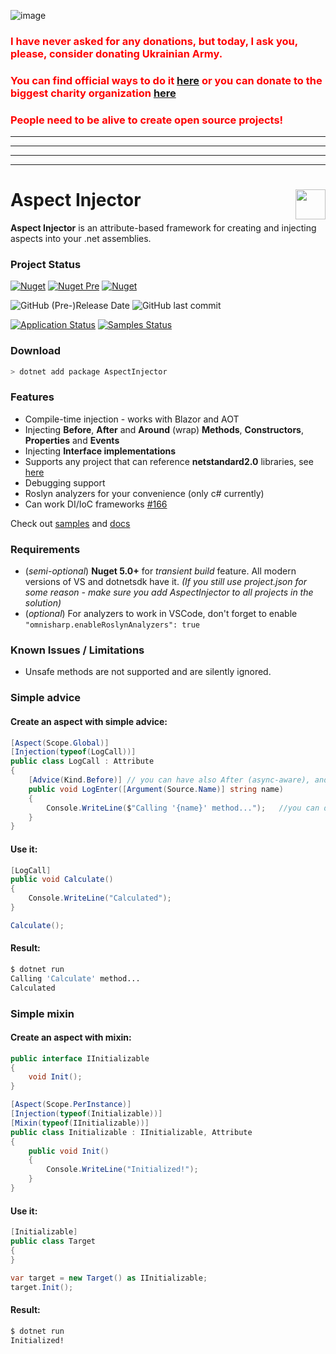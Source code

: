 ![image](https://user-images.githubusercontent.com/4095184/155636545-94ba7c67-277f-46d7-84e3-b750ff341769.png)

<h3><span style="color: #ff0000;"><strong>I have never asked for any donations, but today, I ask you, please, consider donating Ukrainian Army.<br /></strong></span></h3>
<h3><span style="color: #ff0000;"><strong>You can find official ways to do it <a href="https://bank.gov.ua/en/news/all/natsionalniy-bank-vidkriv-spetsrahunok-dlya-zboru-koshtiv-na-potrebi-armiyi">here</a> or you can donate to the biggest charity organization <a href="https://www.comebackalive.in.ua/">here</a></strong></span></h3>
<h3><span style="color: #ff0000;"><strong>People need to be alive to create open source projects!</strong></span></h3>



 
 
_______________________________
_______________________________
_______________________________

-------------------------------
 
 

<img src="https://raw.githubusercontent.com/pamidur/aspect-injector/master/package.png" width="48" align="right"/>Aspect Injector
========================
**Aspect Injector** is an attribute-based framework for creating and injecting aspects into your .net assemblies.

### Project Status
[![Nuget](https://img.shields.io/nuget/v/AspectInjector?label=stable&logo=nuget&style=flat-square)](https://www.nuget.org/packages/AspectInjector)
[![Nuget Pre](https://img.shields.io/nuget/vpre/AspectInjector?label=latest&logo=nuget&style=flat-square)](https://www.nuget.org/packages/AspectInjector)
[![Nuget](https://img.shields.io/nuget/dt/AspectInjector?style=flat-square)](https://www.nuget.org/packages/AspectInjector)

![GitHub (Pre-)Release Date](https://img.shields.io/github/release-date-pre/pamidur/aspect-injector?style=flat-square)
![GitHub last commit](https://img.shields.io/github/last-commit/pamidur/aspect-injector?style=flat-square)

[![Application Status](https://img.shields.io/github/actions/workflow/status/pamidur/aspect-injector/application.yml?label=app%20build&style=flat-square)](https://github.com/pamidur/aspect-injector/commits/master)
[![Samples Status](https://img.shields.io/github/actions/workflow/status/pamidur/aspect-injector/samples.yml?label=samples%20build&style=flat-square)](https://github.com/pamidur/aspect-injector/commits/master)

### Download
```bash
> dotnet add package AspectInjector
```

### Features
- Compile-time injection - works with Blazor and AOT
- Injecting **Before**, **After** and **Around** (wrap) **Methods**, **Constructors**, **Properties** and **Events**
- Injecting **Interface implementations**
- Supports any project that can reference **netstandard2.0** libraries, see [here](https://docs.microsoft.com/en-us/dotnet/standard/net-standard)
- Debugging support
- Roslyn analyzers for your convenience (only c# currently)
- Can work DI/IoC frameworks [#166](https://github.com/pamidur/aspect-injector/discussions/166)

Check out [samples](samples) and [docs](docs)

### Requirements
- (_semi-optional_) **Nuget 5.0+** for _transient build_ feature. All modern versions of VS and dotnetsdk have it. 
_(If you still use project.json for some reason - make sure you add AspectInjector to all projects in the solution)_
- (_optional_) For analyzers to work in VSCode, don't forget to enable ```"omnisharp.enableRoslynAnalyzers": true``` 

### Known Issues / Limitations
- Unsafe methods are not supported and are silently ignored.

### Simple advice
#### Create an aspect with simple advice:
```C#
[Aspect(Scope.Global)]
[Injection(typeof(LogCall))]
public class LogCall : Attribute
{
    [Advice(Kind.Before)] // you can have also After (async-aware), and Around(Wrap/Instead) kinds
    public void LogEnter([Argument(Source.Name)] string name)
    {
        Console.WriteLine($"Calling '{name}' method...");   //you can debug it	
    }
}
```
#### Use it:
```C#
[LogCall]
public void Calculate() 
{ 
    Console.WriteLine("Calculated");
}

Calculate();
```
#### Result:
```bash
$ dotnet run
Calling 'Calculate' method...
Calculated
```


### Simple mixin
#### Create an aspect with mixin:
```C#
public interface IInitializable
{
    void Init();
}

[Aspect(Scope.PerInstance)]
[Injection(typeof(Initializable))]
[Mixin(typeof(IInitializable))]
public class Initializable : IInitializable, Attribute
{
    public void Init()
    {
        Console.WriteLine("Initialized!");
    }
}
```
#### Use it:
```C#
[Initializable]
public class Target
{ 
}

var target = new Target() as IInitializable;
target.Init();
```
#### Result:
```bash
$ dotnet run
Initialized!
```
